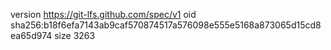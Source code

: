 version https://git-lfs.github.com/spec/v1
oid sha256:b18f6efa7143ab9caf570874517a576098e555e5168a873065d15cd8ea65d974
size 3263
